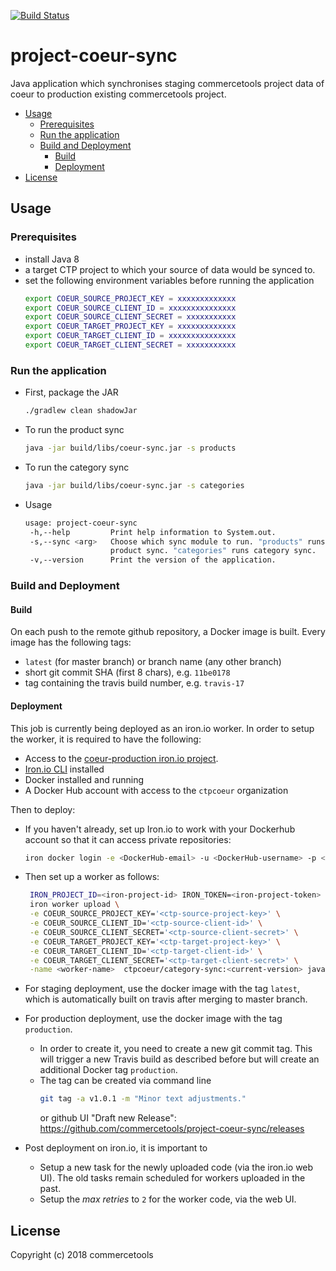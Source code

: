 [![Build Status](https://travis-ci.com/commercetools/project-coeur-sync.svg?token=g8WsNzbMTq7LVae4BoPF&branch=master)](https://travis-ci.com/commercetools/project-coeur-sync)
# project-coeur-sync
<!-- TODO [![Build Status]()
[![codecov]()-->

Java application which synchronises staging commercetools project data of coeur to production 
existing commercetools project.


<!-- START doctoc generated TOC please keep comment here to allow auto update -->
<!-- DON'T EDIT THIS SECTION, INSTEAD RE-RUN doctoc TO UPDATE -->


- [Usage](#usage)
  - [Prerequisites](#prerequisites)
  - [Run the application](#run-the-application)
  - [Build and Deployment](#build-and-deployment)
    - [Build](#build)
    - [Deployment](#deployment)
- [License](#license)

<!-- END doctoc generated TOC please keep comment here to allow auto update -->

## Usage
### Prerequisites
 
 - install Java 8
 - a target CTP project to which your source of data would be synced to.
 - set the following environment variables before running the application
   ```bash
   export COEUR_SOURCE_PROJECT_KEY = xxxxxxxxxxxxx
   export COEUR_SOURCE_CLIENT_ID = xxxxxxxxxxxxxxx
   export COEUR_SOURCE_CLIENT_SECRET = xxxxxxxxxxx
   export COEUR_TARGET_PROJECT_KEY = xxxxxxxxxxxxx
   export COEUR_TARGET_CLIENT_ID = xxxxxxxxxxxxxxx
   export COEUR_TARGET_CLIENT_SECRET = xxxxxxxxxxx
   ```
   
### Run the application   
 - First, package the JAR
   ```bash
   ./gradlew clean shadowJar
   ```
 - To run the product sync
   ```bash
   java -jar build/libs/coeur-sync.jar -s products
   ```  
    
- To run the category sync
   ```bash
   java -jar build/libs/coeur-sync.jar -s categories
   ```  
   
- Usage
  ```bash
  usage: project-coeur-sync
   -h,--help         Print help information to System.out.
   -s,--sync <arg>   Choose which sync module to run. "products" runs
                     product sync. "categories" runs category sync.
   -v,--version      Print the version of the application.
  ```
    
### Build and Deployment

#### Build 
 On each push to the remote github repository, a Docker image is built. Every image has the following tags:
 - `latest` (for master branch) or branch name (any other branch)
 - short git commit SHA (first 8 chars), e.g. `11be0178`
 - tag containing the travis build number, e.g. `travis-17`
 
#### Deployment
 This job is currently being deployed as an iron.io worker. In order to setup the worker, it is
 required to have the following:
 - Access to the [coeur-production iron.io project](https://hud-e.iron.io/worker/projects/57baae114efcd50007b84e66/tasks).
 - [Iron.io CLI](https://github.com/iron-io/ironcli) installed
 - Docker installed and running
 - A Docker Hub account with access to the `ctpcoeur` organization
 
 Then to deploy:
 - If you haven't already, set up Iron.io to work with your Dockerhub account so that it can access private repositories:
   ```bash
   iron docker login -e <DockerHub-email> -u <DockerHub-username> -p <DockerHub-password>
   ```
 - Then set up a worker as follows:
   ```bash
    IRON_PROJECT_ID=<iron-project-id> IRON_TOKEN=<iron-project-token> \
    iron worker upload \
    -e COEUR_SOURCE_PROJECT_KEY='<ctp-source-project-key>' \
    -e COEUR_SOURCE_CLIENT_ID='<ctp-source-client-id>' \
    -e COEUR_SOURCE_CLIENT_SECRET='<ctp-source-client-secret>' \
    -e COEUR_TARGET_PROJECT_KEY='<ctp-target-project-key>' \
    -e COEUR_TARGET_CLIENT_ID='<ctp-target-client-id>' \
    -e COEUR_TARGET_CLIENT_SECRET='<ctp-target-client-secret>' \
    -name <worker-name>  ctpcoeur/category-sync:<current-version> java -jar /home/coeur-sync.jar -s <sync-option>
   ```
 - For staging deployment, use the docker image with the tag `latest`, which is automatically built on travis after merging to master
 branch.
 - For production deployment, use the docker image with the tag `production`. 
    - In order to create it, you need to create a new git commit tag. This will trigger a new Travis build as described
  before but will create an additional Docker tag `production`. 
    - The tag can be created via command line
         ```bash
         git tag -a v1.0.1 -m "Minor text adjustments."
         ```
        or github UI "Draft new Release":
        https://github.com/commercetools/project-coeur-sync/releases
        
  - Post deployment on iron.io, it is important to
    - Setup a new task for the newly uploaded code (via the iron.io web UI). The old tasks remain scheduled for workers 
    uploaded in the past.
    - Setup the _max retries_ to `2` for the worker code, via the web UI. 

## License
Copyright (c) 2018 commercetools
